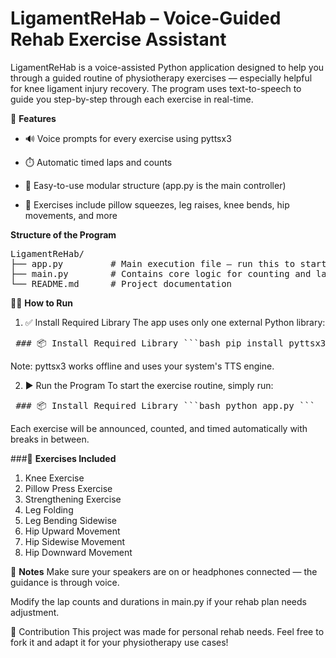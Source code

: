 #  LigamentReHab – Voice-Guided Rehab Exercise Assistant

LigamentReHab is a voice-assisted Python application designed to help you through a guided routine of physiotherapy exercises — especially helpful for knee ligament injury recovery. The program uses text-to-speech to guide you step-by-step through each exercise in real-time.


🚀 **Features**
- 🔊 Voice prompts for every exercise using pyttsx3

- ⏱️ Automatic timed laps and counts

- 🧠 Easy-to-use modular structure (app.py is the main controller)

- 🛌 Exercises include pillow squeezes, leg raises, knee bends, hip movements, and more


**Structure of the Program**
<pre>LigamentReHab/
├── app.py         # Main execution file – run this to start the exercises
├── main.py        # Contains core logic for counting and laps
└── README.md      # Project documentation
</pre>

🧑‍💻 **How to Run**
1. ✅ Install Required Library
The app uses only one external Python library:
<pre> ### 📦 Install Required Library ```bash pip install pyttsx3 ``` </pre>
Note: pyttsx3 works offline and uses your system's TTS engine.


2. ▶️ Run the Program
To start the exercise routine, simply run:
<pre> ### 📦 Install Required Library ```bash python app.py ``` </pre>
Each exercise will be announced, counted, and timed automatically with breaks in between.

###🧘 **Exercises Included**
  1. Knee Exercise
  2. Pillow Press Exercise
  3. Strengthening Exercise
  4. Leg Folding
  5. Leg Bending Sidewise
  6. Hip Upward Movement
  7. Hip Sidewise Movement
  8. Hip Downward Movement
  

📌 **Notes**
Make sure your speakers are on or headphones connected — the guidance is through voice.

Modify the lap counts and durations in main.py if your rehab plan needs adjustment.

💪 Contribution
This project was made for personal rehab needs. Feel free to fork it and adapt it for your physiotherapy use cases!

